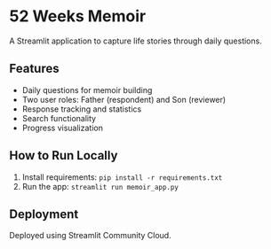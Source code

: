 # 52 Weeks Memoir

A Streamlit application to capture life stories through daily questions.

## Features
- Daily questions for memoir building
- Two user roles: Father (respondent) and Son (reviewer)
- Response tracking and statistics
- Search functionality
- Progress visualization

## How to Run Locally
1. Install requirements: `pip install -r requirements.txt`
2. Run the app: `streamlit run memoir_app.py`

## Deployment
Deployed using Streamlit Community Cloud.
